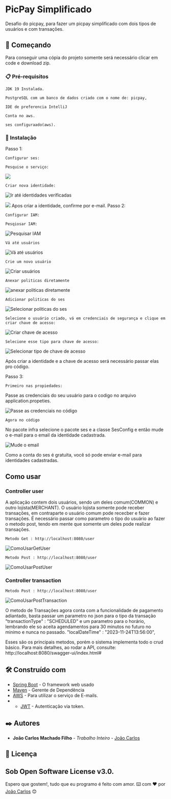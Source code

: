 # PicPay Simplificado

Desafio do picpay, para fazer um picpay simplificado com dois tipos de usuários e com transações.

## 🚀 Começando

Para conseguir uma cópia do projeto somente será necessário clicar em code e download zip.

### 📋 Pré-requisitos

```
JDK 19 Instalada.
```
```
PostgreSQL com um banco de dados criado com o nome de: picpay,
```
```
IDE de preferencia IntelliJ
```
```
Conta no aws.
```
```
ses configuraado(aws).
```

### 🔧 Instalação

Passo 1:
```
Configurar ses:

```
```
Pesquise o serviço:
```
<img src="https://github.com/joao31245/picpay/assets/134329276/a7ac972d-74e1-4c2a-9e69-f8b330fc65ff" />


```
Criar nova identidade:
```
![Ir até identidades verificadas](https://github.com/joao31245/picpay/assets/134329276/59128d73-0033-4571-9615-f2fbbf494269)

<img src="https://github.com/joao31245/picpay/assets/134329276/73c7b4ef-4b59-4680-ba75-2d778c110268" />
Apos criar a identidade, confirme por e-mail.
Passo 2:

```
Configurar IAM:
```

```
Pesqiosar IAM:
```

![Pesquisar IAM](https://github.com/joao31245/picpay/assets/134329276/20dd7ac6-b9ff-470e-b6bc-70ebbadc707b)

```
Vá até usuários
```
![Vá até usuários](https://github.com/joao31245/picpay/assets/134329276/7fa90164-82ea-4ad8-9f4e-db4547b0294f)

```
Crie um novo usuário
```

![Criar usuários](https://github.com/joao31245/picpay/assets/134329276/ce3e3338-c246-431e-9419-88b9789dea1e)


```
Anexar politicas diretamente
```

![anexar politicas diretamente](https://github.com/joao31245/picpay/assets/134329276/8e1fd958-dc95-4f31-be33-b0a2d38b34f8)


```
Adicionar politicas do ses
```

![Selecionar politicas do ses](https://github.com/joao31245/picpay/assets/134329276/d85bcb6c-ce93-4200-9766-bac557a7b173)


```
Selecione o usuário criado, vá em credenciais de segurança e clique em criar chave de acesso:
```

![Criar chave de acesso](https://github.com/joao31245/picpay/assets/134329276/5afac4b3-1021-465b-b407-115c818f9a05)

```
Selecione esse tipo para chave de acesso:
```

![Selecionar tipo de chave de acesso](https://github.com/joao31245/picpay/assets/134329276/a39a5e93-cb68-4b64-951f-374e5684c904)


Após criar a identidade e a chave de acesso será necessário passar elas pro código.

Passo 3:

```
Primeiro nas propiedades:
```
Passe as credenciais do seu usuário para o codigo no arquivo application.propeties.

![Passe as credenciais no código](https://github.com/joao31245/picpay/assets/134329276/d2de6b48-f08e-44ee-8689-b04d44d3ace9)

```
Agora no código
```

No pacote infra selecione o pacote ses e a classe SesConfig e então mude o e-mail para o email da identidade cadastrada.

![Mude o email](https://github.com/joao31245/picpay/assets/134329276/e131d0e2-0d08-4343-89fc-0d216c5e15b2)


Como a conta do ses é gratuita, você só pode enviar e-mail para identidades cadastradas.
## Como usar

### Controller user
A aplicação contem dois usuários, sendo um deles comum(COMMON) e outro lojista(MERCHANT). O usuário lojista somente pode receber transações,
em contraparte o usuário comum pode rececber e fazer transações.
É necessário passar como parametro o tipo do usuário ao fazer o metodo post, tendo em mente que somente um deles pode realizar transações.

```
Metodo Get : http://localhost:8080/user
```
![ComoUsarGetUser](https://github.com/joao31245/email-service/assets/134329276/48bef09c-033d-4050-8949-16966abb43f6)

```
Metodo Post : http://localhost:8080/user
```
![ComoUsarPostUser](https://github.com/joao31245/email-service/assets/134329276/dcccc549-167d-45c5-bebd-6ce405998233)

### Controller transaction
```
Metodo Post : http://localhost:8080/user
```
![ComoUsarPostTransaction](https://github.com/joao31245/email-service/assets/134329276/903bdaff-aa4a-4fef-907b-525a846c2857)

O metodo de Transações agora conta com a funcionalidade de pagamento adiantado, basta passar um parametro no json para o tipo da transação
"transactionType" : "SCHEDULED"
e um parametro para o horário, lembrando ele so aceita agendamentos para 30 minutos no futuro no minimo e nunca no passado.
"localDateTime" : "2023-11-24T13:56:00",

Esses são os principais metodos, porém o sistema implementa todo o crud básico. Para mais detalhes, ao rodar a API, consulte: http://localhost:8080/swagger-ui/index.html#

## 🛠️ Construído com

* [Spring Boot](https://spring.io/projects/spring-boot) - O framework web usado
* [Maven](https://maven.apache.org/) - Gerente de Dependência
* [AWS](https://rometools.github.io/rome/) - Para utilizar o serviço de E-mails.
* * [JWT](https://jwt.io/) - Autenticação via token.


## ✒️ Autores

* **João Carlos Machado Filho** - *Trabalho Inteiro* - [João Carlos](https://github.com/joao31245)


## 📄 Licença
Sob Open Software License v3.0.
---
Espero que gostem!, tudo que eu programo é feito com amor.
⌨️ com ❤️ por [João Carlos](https://github.com/joao31245) 😊
